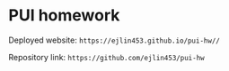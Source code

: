 # PUI homework

Deployed website: `https://ejlin453.github.io/pui-hw//`

Repository link: `https://github.com/ejlin453/pui-hw`
